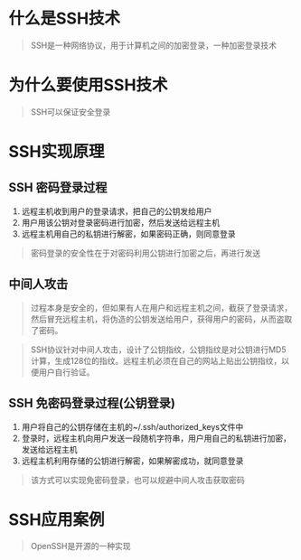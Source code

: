 # 什么是SSH技术
> SSH是一种网络协议，用于计算机之间的加密登录，一种加密登录技术

# 为什么要使用SSH技术
> SSH可以保证安全登录

# SSH实现原理
## SSH 密码登录过程
1. 远程主机收到用户的登录请求，把自己的公钥发给用户
2. 用户用该公钥对登录密码进行加密，然后发送给远程主机
3. 远程主机用自己的私钥进行解密，如果密码正确，则同意登录
> 密码登录的安全性在于对密码利用公钥进行加密之后，再进行发送
## 中间人攻击
> 过程本身是安全的，但如果有人在用户和远程主机之间，截获了登录请求，然后冒充远程主机，将伪造的公钥发送给用户，获得用户的密码，从而盗取了密码。

> SSH协议针对中间人攻击，设计了公钥指纹，公钥指纹是对公钥进行MD5计算，生成128位的指纹。远程主机必须在自己的网站上贴出公钥指纹，以便用户自行验证。
## SSH 免密码登录过程(公钥登录)
1. 用户将自己的公钥存储在主机的~/.ssh/authorized_keys文件中
2. 登录时，远程主机向用户发送一段随机字符串，用户用自己的私钥进行加密，发送给远程主机
3. 远程主机利用存储的公钥进行解密，如果解密成功，就同意登录
> 该方式可以实现免密码登录，也可以规避中间人攻击获取密码
# SSH应用案例
> OpenSSH是开源的一种实现